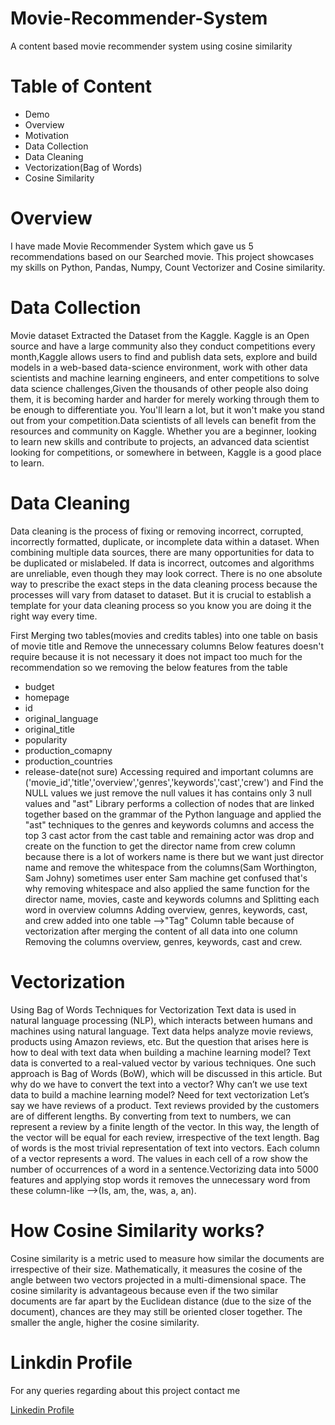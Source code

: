 # Movie-Recommender-System
A content based movie recommender system using cosine similarity

# Table of Content
* Demo
* Overview
* Motivation
* Data Collection
* Data Cleaning
* Vectorization(Bag of Words)
* Cosine Similarity
# Overview
I have made Movie Recommender System which gave us 5 recommendations based on our Searched movie. This project showcases my skills on Python, Pandas, Numpy, Count Vectorizer and Cosine similarity.
# Data Collection
Movie dataset Extracted the Dataset from the Kaggle. Kaggle is an Open source and have a large community also they conduct competitions every month,Kaggle allows users to find and publish data sets, explore and build models in a web-based data-science environment, work with other data scientists and machine learning engineers, and enter competitions to solve data science challenges,Given the thousands of other people also doing them, it is becoming harder and harder for merely working through them to be enough to differentiate you. You'll learn a lot, but it won't make you stand out from your competition.Data scientists of all levels can benefit from the resources and community on Kaggle. Whether you are a beginner, looking to learn new skills and contribute to projects, an advanced data scientist looking for competitions, or somewhere in between, Kaggle is a good place to learn.
# Data Cleaning
Data cleaning is the process of fixing or removing incorrect, corrupted, incorrectly formatted, duplicate, or incomplete data within a dataset. When combining multiple data sources, there are many opportunities for data to be duplicated or mislabeled. If data is incorrect, outcomes and algorithms are unreliable, even though they may look correct. There is no one absolute way to prescribe the exact steps in the data cleaning process because the processes will vary from dataset to dataset. But it is crucial to establish a template for your data cleaning process so you know you are doing it the right way every time.

First Merging two tables(movies and credits tables) into one table on basis of movie title and Remove the unnecessary columns Below features doesn't require because it is not necessary it does not impact too much for the recommendation so we removing the below features from the table
* budget
* homepage
* id
* original_language
* original_title
* popularity
* production_comapny
* production_countries
* release-date(not sure)
Accessing required and important columns are ('movie_id','title','overview','genres','keywords','cast','crew') and Find the NULL values we just remove the null values it has contains only 3 null values and "ast" Library performs a collection of nodes that are linked together based on the grammar of the Python language and applied the "ast" techniques to the genres and keywords columns and access the top 3 cast actor from the cast table and remaining actor was drop and create on the function to get the director name from crew column because there is a lot of workers name is there but we want just director name and remove the whitespace from the columns(Sam Worthington, Sam Johny) sometimes user enter Sam machine get confused that's why removing whitespace and also applied the same function for the director name, movies, caste and keywords columns and Splitting each word in overview columns Adding overview, genres, keywords, cast, and crew added into one table -->"Tag" Column table because of vectorization after merging the content of all data into one column Removing the columns overview, genres, keywords, cast and crew.
# Vectorization
Using Bag of Words Techniques for Vectorization
Text data is used in natural language processing (NLP), which interacts between humans and machines using natural language. Text data helps analyze movie reviews, products using Amazon reviews, etc. But the question that arises here is how to deal with text data when building a machine learning model? Text data is converted to a real-valued vector by various techniques. One such approach is Bag of Words (BoW), which will be discussed in this article. But why do we have to convert the text into a vector? Why can’t we use text data to build a machine learning model? Need for text vectorization Let’s say we have reviews of a product. Text reviews provided by the customers are of different lengths. By converting from text to numbers, we can represent a review by a finite length of the vector. In this way, the length of the vector will be equal for each review, irrespective of the text length. Bag of words is the most trivial representation of text into vectors. Each column of a vector represents a word. The values in each cell of a row show the number of occurrences of a word in a sentence.Vectorizing data into 5000 features and applying stop words it removes the unnecessary word from these column-like -->(Is, am, the, was, a, an).
# How Cosine Similarity works?
Cosine similarity is a metric used to measure how similar the documents are irrespective of their size. Mathematically, it measures the cosine of the angle between two vectors projected in a multi-dimensional space. The cosine similarity is advantageous because even if the two similar documents are far apart by the Euclidean distance (due to the size of the document), chances are they may still be oriented closer together. The smaller the angle, higher the cosine similarity.

# Linkdin Profile
For any queries regarding about this project contact me

[Linkedin Profile](https://www.linkedin.com/in/anil-l-b023631b6/)
